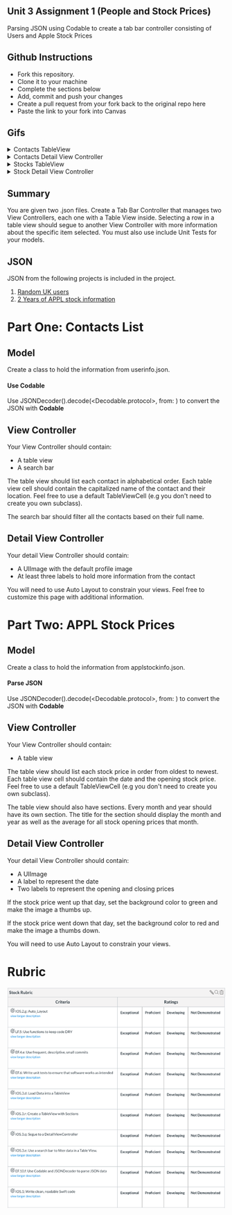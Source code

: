 ## Unit 3 Assignment 1 (People and Stock Prices)
Parsing JSON using Codable to create a tab bar controller consisting of Users and Apple Stock Prices

## Github Instructions
- Fork this repository.
- Clone it to your machine
- Complete the sections below
- Add, commit and push your changes
- Create a pull request from your fork back to the original repo here
- Paste the link to your fork into Canvas

## Gifs

<details>
<summary>Contacts TableView</summary>
<img src="https://github.com/joinpursuit/Pursuit-Core-iOS-Unit3-Assignment1/blob/master/gifs/gif1.gif"/>
</details>

<details>
<summary>Contacts Detail View Controller</summary>
<img src="https://github.com/joinpursuit/Pursuit-Core-iOS-Unit3-Assignment1/blob/master/gifs/gif2.gif"/>
</details>

<details>
<summary>Stocks TableView</summary>
<img src="https://github.com/joinpursuit/Pursuit-Core-iOS-Unit3-Assignment1/blob/master/gifs/gif3.gif"/>
</details>

<details>
<summary>Stock Detail View Controller</summary>
<img src="https://github.com/joinpursuit/Pursuit-Core-iOS-Unit3-Assignment1/blob/master/gifs/gif4.gif"/>
</details>

## Summary

You are given two .json files.  Create a Tab Bar Controller that manages two View Controllers, each one with a Table View inside.  Selecting a row in a table view should segue to another View Controller with more information about the specific item selected.  You must also use include Unit Tests for your models.

## JSON

JSON from the following projects is included in the project.

1. [Random UK users](https://randomuser.me/documentation)
2. [2 Years of APPL stock information](https://api.iextrading.com/1.0/stock/aapl/chart/2y)

# Part One: Contacts List

## Model

Create a class to hold the information from userinfo.json.

#### Use Codable

Use JSONDecoder().decode(<Decodable.protocol>, from: <Data>) to convert the JSON with **Codable**


## View Controller

Your View Controller should contain:

- A table view
- A search bar

The table view should list each contact in alphabetical order.  Each table view cell should contain the capitalized name of the contact and their location.  Feel free to use a default TableViewCell (e.g you don't need to create you own subclass).

The search bar should filter all the contacts based on their full name.

## Detail View Controller

Your detail View Controller should contain:

- A UIImage with the default profile image
- At least three labels to hold more information from the contact

You will need to use Auto Layout to constrain your views.  Feel free to customize this page with additional information.


# Part Two: APPL Stock Prices

## Model

Create a class to hold the information from applstockinfo.json.

#### Parse JSON

Use JSONDecoder().decode(<Decodable.protocol>, from: <Data>) to convert the JSON with **Codable**


## View Controller

Your View Controller should contain:

- A table view

The table view should list each stock price in order from oldest to newest.  Each table view cell should contain the date and the opening stock price.  Feel free to use a default TableViewCell (e.g you don't need to create you own subclass).

The table view should also have sections.  Every month and year should have its own section.  The title for the section should display the month and year as well as the average for all stock opening prices that month.

## Detail View Controller

Your detail View Controller should contain:

- A UIImage
- A label to represent the date
- Two labels to represent the opening and closing prices

If the stock price went up that day, set the background color to green and make the image a thumbs up.

If the stock price went down that day, set the background color to red and make the image a thumbs down.

You will need to use Auto Layout to constrain your views.

# Rubric

![rubric](./gifs/stockRubric.png)

